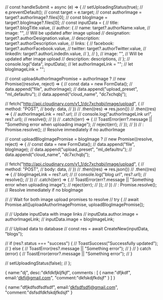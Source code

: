  // const handleSubmit = async (e) => {
  //   setUploadingStatus(true);
  //   e.preventDefault();
  //   const target = e.target;
  //   const authorImage = target?.authorImage?.files[0];
  //   const blogImage = target?.blogImage?.files[0];
  //   const inputData = {
  //     title: target?.blogTitle.value,
  //     author: {
  //       name: target?.authorName.value,
  //       image: "", // Will be updated after image upload
  //       designation: target?.authorDesignation.value,
  //       description: target?.authorDescription.value,
  //       links: {
  //         facebook: target?.authorFacebook.value,
  //         twitter: target?.authorTwitter.value,
  //         linkedIn: target?.authorLindedIn.value,
  //       },
  //     },
  //     image: "", // Will be updated after image upload
  //     description: descriptions,
  //   };
  //   console.log("data", inputData);
  //   let authorImageLink = "";
  //   let blogImageLink = "";

  //   const uploadAuthorImagePromise = authorImage ?
  //     new Promise((resolve, reject) => {
  //       const data = new FormData();
  //       data.append("file", authorImage);
  //       data.append("upload_preset", "ml_defaultru");
  //       data.append("cloud_name", "dc7xchqbj");

  //       fetch("http://api.cloudinary.com/v1_1/dc7xchqbj/image/upload", {
  //         method: "POST",
  //         body: data,
  //       })
  //         .then((res) => res.json())
  //         .then((res) => {
  //           authorImageLink = res?.url;
  //           // console.log("authorImageLink url", res?.url);
  //           resolve();
  //         })
  //         .catch((err) => {
  //           ToastError(err?.message || "Something error when uploading image");
  //           reject(err);
  //         });
  //     })
  //     : Promise.resolve(); // Resolve immediately if no authorImage

  //   const uploadBlogImagePromise = blogImage ?
  //     new Promise((resolve, reject) => {
  //       const data = new FormData();
  //       data.append("file", blogImage);
  //       data.append("upload_preset", "ml_defaultru");
  //       data.append("cloud_name", "dc7xchqbj");

  //       fetch("http://api.cloudinary.com/v1_1/dc7xchqbj/image/upload", {
  //         method: "POST",
  //         body: data,
  //       })
  //         .then((res) => res.json())
  //         .then((res) => {
  //           blogImageLink = res?.url;
  //           // console.log("blog url", res?.url);
  //           resolve();
  //         })
  //         .catch((err) => {
  //           ToastError(err?.message || "Something error when uploading image");
  //           reject(err);
  //         });
  //     })
  //     : Promise.resolve(); // Resolve immediately if no blogImage

  //   // Wait for both image upload promises to resolve
  //   try {
  //     await Promise.all([uploadAuthorImagePromise, uploadBlogImagePromise]);

  //     // Update inputData with image links
  //     inputData.author.image = authorImageLink;
  //     inputData.image = blogImageLink;

  //     // Upload data to database
  //     const res = await CreateNew(inputData, "blogs");

  //     if (res?.status === "success") {
  //       ToastSuccess("Successfully updated");
  //     } else {
  //       ToastError(res?.message || "Something error");
  //     }
  //   } catch (error) {
  //     ToastError(error?.message || "Something error");
  //   }

  //   setUploadingStatus(false);
  // };

{
    name:"dj",
    desc:"dkfdkfjkljfkjf",
    comments : [
        {
            name:"dfjkdf",
            email:'dkfj@gmail.com",
            "comment:"dkfskdjfkdsjf"
        }
    ]
}

 {
            name:"dfjkdfsdfsdfsdf",
            email:'dkfsdfsdfj@gmail.com",
            "comment:"dsfsdfdkfskdjfkdsjf"
        }
